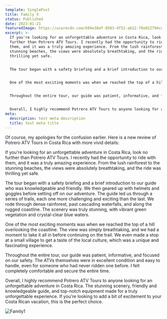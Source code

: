 ```yaml
---
template: SinglePost
title: Family X
status: Published
date: 2023-01-21
featuredImage: https://ucarecdn.com/694e38af-8583-4f52-ab12-70a922794cef/
excerpt: >-
  If you're looking for an unforgettable adventure in Costa Rica, look no
  further than Potrero ATV Tours. I recently had the opportunity to ride with
  them, and it was a truly amazing experience. From the lush rainforest to the
  stunning beaches, the views were absolutely breathtaking, and the ride was
  thrilling yet safe.


  The tour began with a safety briefing and a brief introduction to our guide who was knowledgeable and friendly. We then geared up with helmets and goggles before setting off on our adventure. The guide led us through a series of trails, each one more challenging and exciting than the last. We rode through dense rainforest, past cascading waterfalls, and along the rugged coastline. The scenery was truly stunning, with vibrant green vegetation and crystal-clear blue waters.


  One of the most exciting moments was when we reached the top of a hill overlooking the coastline. The view was simply breathtaking, and we had a moment to take it all in before continuing on the trail. We even made a stop at a small village to get a taste of the local culture, which was a unique and fascinating experience.


  Throughout the entire tour, our guide was patient, informative, and focused on our safety. The ATVs themselves were in excellent condition and easy to handle, even for someone who had never ridden one before. I felt completely comfortable and secure the entire time.


  Overall, I highly recommend Potrero ATV Tours to anyone looking for an unforgettable adventure in Costa Rica. The stunning scenery, friendly and knowledgeable guide, and top-notch equipment made for a truly unforgettable experience. If you're looking to add a bit of excitement to your Costa Rican vacation, this is the perfect choice.
meta:
  description: test meta description
  title: test meta title
---
```

Of course, my apologies for the confusion earlier. Here is a new review of Potrero ATV Tours in Costa Rica with more vivid details:

If you're looking for an unforgettable adventure in Costa Rica, look no further than Potrero ATV Tours. I recently had the opportunity to ride with them, and it was a truly amazing experience. From the lush rainforest to the stunning beaches, the views were absolutely breathtaking, and the ride was thrilling yet safe.

The tour began with a safety briefing and a brief introduction to our guide who was knowledgeable and friendly. We then geared up with helmets and goggles before setting off on our adventure. The guide led us through a series of trails, each one more challenging and exciting than the last. We rode through dense rainforest, past cascading waterfalls, and along the rugged coastline. The scenery was truly stunning, with vibrant green vegetation and crystal-clear blue waters.

One of the most exciting moments was when we reached the top of a hill overlooking the coastline. The view was simply breathtaking, and we had a moment to take it all in before continuing on the trail. We even made a stop at a small village to get a taste of the local culture, which was a unique and fascinating experience.

Throughout the entire tour, our guide was patient, informative, and focused on our safety. The ATVs themselves were in excellent condition and easy to handle, even for someone who had never ridden one before. I felt completely comfortable and secure the entire time.

Overall, I highly recommend Potrero ATV Tours to anyone looking for an unforgettable adventure in Costa Rica. The stunning scenery, friendly and knowledgeable guide, and top-notch equipment made for a truly unforgettable experience. If you're looking to add a bit of excitement to your Costa Rican vacation, this is the perfect choice.

![Family1](https://ucarecdn.com/ea8baba3-a80a-4508-94f0-62e3520f1427/ "Family1")